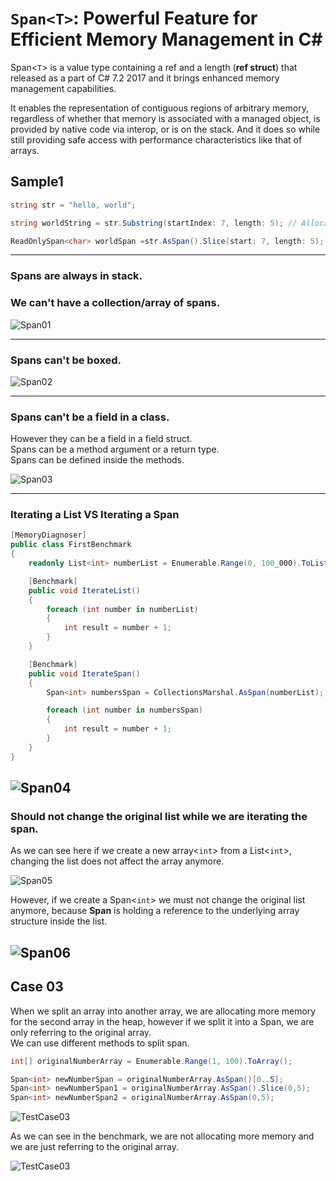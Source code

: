 # `Span<T>`: Powerful Feature for Efficient Memory Management in C#

Span<`T`> is a value type containing a ref and a length (**ref struct**) that released as a part of C# 7.2 2017 and it brings enhanced memory management capabilities.

It enables the representation of contiguous regions of arbitrary memory, regardless of whether that memory is associated with a managed object, is provided by native code via interop, or is on the stack. And it does so while still providing safe access with performance characteristics like that of arrays.

## Sample1
```C#
string str = "hello, world";

string worldString = str.Substring(startIndex: 7, length: 5); // Allocates

ReadOnlySpan<char> worldSpan =str.AsSpan().Slice(start: 7, length: 5); // No allocation
```
---

### Spans are always in stack.

### We can't have a collection/array of spans.

![Span01](assets/images/Span01.jpg)

---
### Spans can't be boxed.

![Span02](assets/images/Span02.jpg)

---

### Spans can't be a field in a class.

However they can be a field in a field struct. <br>
Spans can be a method argument or a return type.<br>
Spans can be defined inside the methods.<br>

![Span03](assets/images/Span03.jpg)

---

### Iterating a List VS Iterating a Span

```C#
[MemoryDiagnoser]
public class FirstBenchmark
{
    readonly List<int> numberList = Enumerable.Range(0, 100_000).ToList();

    [Benchmark]
    public void IterateList()
    {
        foreach (int number in numberList) 
        {
            int result = number + 1;
        }
    }

    [Benchmark]
    public void IterateSpan()
    {
        Span<int> numbersSpan = CollectionsMarshal.AsSpan(numberList);

        foreach (int number in numbersSpan) 
        {
            int result = number + 1;
        }
    }
}
```

![Span04](assets/images/Span04.jpg)
---

### Should not change the original list while we are iterating the span.
As we can see here if we create a new array<`int`> from a List<`int`>, changing the list does not affect the array anymore.

![Span05](assets/images/Span05.jpg)

However, if we create a Span<`int`> we must not change the original list anymore, because **Span** is holding a reference to the underlying array structure inside the list.

![Span06](assets/images/Span06.jpg)
---

## Case 03
When we split an array into another array, we are allocating more memory for the second array in the heap, however if we split it into a Span, we are only referring to the original array.<br>
We can use different methods to split span.
```C#
int[] originalNumberArray = Enumerable.Range(1, 100).ToArray();

Span<int> newNumberSpan = originalNumberArray.AsSpan()[0..5];
Span<int> newNumberSpan1 = originalNumberArray.AsSpan().Slice(0,5);
Span<int> newNumberSpan2 = originalNumberArray.AsSpan(0,5);
```

![TestCase03](assets/images/TestCase03.jpg)

As we can see in the benchmark, we are not allocating more memory and we are just referring to the original array.

![TestCase03](assets/images/TestCase03_Benchmark.jpg)
